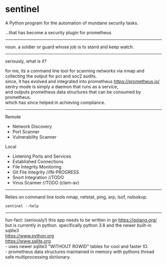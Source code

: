 # sentinel  


A Python program for the automation of mundane security tasks.  

   ...that has become a security plugin for prometheus   

---  

noun.  a soldier or guard whose job is to stand and keep watch.  

---  

seriously, what is it?  

for me, its a command line tool for scanning networks via nmap and collecting the output for pci and soc2 audits.    
since, it has evolved and integrated into prometheus   https://prometheus.io/     
sentry mode is simply a daemon that runs as a service,  
and outputs prometheus data structures that can be consumed by prometheus.   
which has since helped in achieving compliance.   


---   

Remote  
- Network Discovery  
- Port Scanner  
- Vulnerability Scanner  

Local  
- Listening Ports and Services  
- Established Connections  
- File Integrity Monitoring
- Git File Integrity //IN-PROGRESS     
- Snort Integration  //TODO        
- Virus Scanner //TODO (clam-av)      
  
---

Relies on command line tools nmap, netstat, ping, arp, lsof, nslookup.  

```
sentinel --help   
```

---

fun-fact:  (seriously!)  this app needs to be written in go https://golang.org/       
                         but is currently in python.  specifically python 3.8 and the newer built-in sqlite3          
                         https://www.python.org      
                         https://www.sqlite.org   
                         - uses newer sqlite3 "WITHOUT ROWID" tables for cool and faster IO.     
                         - prometheus data structures maintained in memory with pythons thread safe multiprocessing dictionary.      




